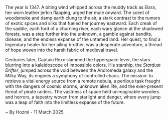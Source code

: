 
The year is 1347.  A biting wind whipped across the muddy track as Elara, her worn leather jerkin flapping, urged her mule onward.  The scent of woodsmoke and damp earth clung to the air, a stark contrast to the rumors of exotic spices and silks that fueled her journey eastward.  Each creak of the saddle, each ford of a churning river, each wary glance at the shadowed forests, was a step further into the unknown, a gamble against bandits, disease, and the endless expanse of the untamed land.  Her quest, to find a legendary healer for her ailing brother, was a desperate adventure, a thread of hope woven into the harsh fabric of medieval travel.


Centuries later, Captain Rexx slammed the hyperspace lever, the stars blurring into a kaleidoscope of impossible colors.  His starship, the *Stardust Drifter*,  jumped across the void between the Andromeda galaxy and the Milky Way, its engines a symphony of controlled chaos. The mission: to retrieve a vital energy source from a remote nebula, a perilous task fraught with the dangers of cosmic storms, unknown alien life, and the ever-present threat of pirate raiders.  The vastness of space held unimaginable wonders and horrors, a tapestry woven from starlight and danger, where every jump was a leap of faith into the limitless expanse of the future.

~ By Hozmi - 11 March 2025

